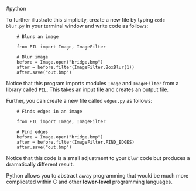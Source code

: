 #python

To further illustrate this simplicity, create a new file by typing `code blur.py` in your terminal window and write code as follows:

```
    # Blurs an image
    
    from PIL import Image, ImageFilter
    
    # Blur image
    before = Image.open("bridge.bmp")
    after = before.filter(ImageFilter.BoxBlur(1))
    after.save("out.bmp")
```

Notice that this program imports modules `Image` and `ImageFilter` from a library called `PIL`. This takes an input file and creates an output file.

Further, you can create a new file called `edges.py` as follows:
```
    # Finds edges in an image
    
    from PIL import Image, ImageFilter
    
    # Find edges
    before = Image.open("bridge.bmp")
    after = before.filter(ImageFilter.FIND_EDGES)
    after.save("out.bmp")
```

Notice that this code is a small adjustment to your `blur` code but produces a dramatically different result.

 Python allows you to abstract away programming that would be much more complicated within C and other __lower-level__ programming languages.